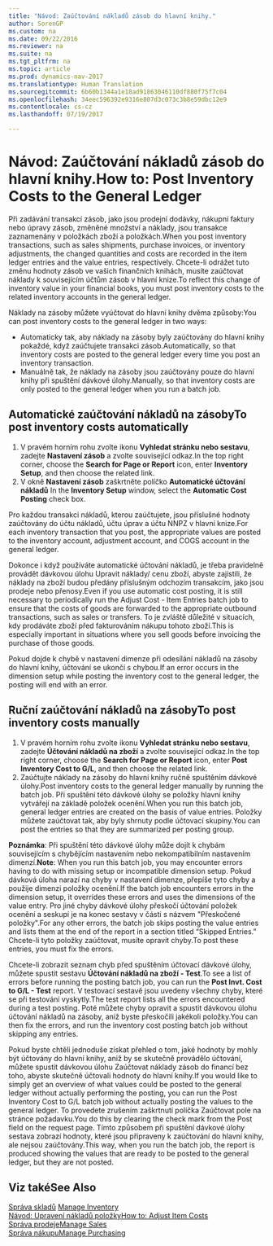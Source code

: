 ```yaml
---
title: "Návod: Zaúčtování nákladů zásob do hlavní knihy."
author: SorenGP
ms.custom: na
ms.date: 09/22/2016
ms.reviewer: na
ms.suite: na
ms.tgt_pltfrm: na
ms.topic: article
ms.prod: dynamics-nav-2017
ms.translationtype: Human Translation
ms.sourcegitcommit: 6b60b1344a1e18ad91863046110df880f75f7c04
ms.openlocfilehash: 34eec596392e9316e807d3c073c3b8e59dbc12e9
ms.contentlocale: cs-cz
ms.lasthandoff: 07/19/2017

---
```


# <a name="how-to-post-inventory-costs-to-the-general-ledger"></a><span data-ttu-id="b5e97-102">Návod: Zaúčtování nákladů zásob do hlavní knihy.</span><span class="sxs-lookup"><span data-stu-id="b5e97-102">How to: Post Inventory Costs to the General Ledger</span></span>   
<span data-ttu-id="b5e97-103">Při zadávání transakcí zásob, jako jsou prodejní dodávky, nákupní faktury nebo úpravy zásob, změněné množství a náklady, jsou transakce zaznamenány v položkách zboží a položkách.</span><span class="sxs-lookup"><span data-stu-id="b5e97-103">When you post inventory transactions, such as sales shipments, purchase invoices, or inventory adjustments, the changed quantities and costs are recorded in the item ledger entries and the value entries, respectively.</span></span> <span data-ttu-id="b5e97-104">Chcete-li odrážet tuto změnu hodnoty zásob ve vašich finančních knihách, musíte zaúčtovat náklady k souvisejícím účtům zásob v hlavní knize.</span><span class="sxs-lookup"><span data-stu-id="b5e97-104">To reflect this change of inventory value in your financial books, you must post inventory costs to the related inventory accounts in the general ledger.</span></span>

<span data-ttu-id="b5e97-105">Náklady na zásoby můžete vyúčtovat do hlavní knihy dvěma způsoby:</span><span class="sxs-lookup"><span data-stu-id="b5e97-105">You can post inventory costs to the general ledger in two ways:</span></span>

- <span data-ttu-id="b5e97-106">Automaticky tak, aby náklady na zásoby byly zaúčtovány do hlavní knihy pokaždé, když zaúčtujete transakci zásob.</span><span class="sxs-lookup"><span data-stu-id="b5e97-106">Automatically, so that inventory costs are posted to the general ledger every time you post an inventory transaction.</span></span>
- <span data-ttu-id="b5e97-107">Manuálně tak, že náklady na zásoby jsou zaúčtovány pouze do hlavní knihy při spuštění dávkové úlohy.</span><span class="sxs-lookup"><span data-stu-id="b5e97-107">Manually, so that inventory costs are only posted to the general ledger when you run a batch job.</span></span>


## <a name="to-post-inventory-costs-automatically"></a><span data-ttu-id="b5e97-108">Automatické zaúčtování nákladů na zásoby</span><span class="sxs-lookup"><span data-stu-id="b5e97-108">To post inventory costs automatically</span></span>
1. <span data-ttu-id="b5e97-109">V pravém horním rohu zvolte ikonu **Vyhledat stránku nebo sestavu**, zadejte **Nastavení zásob** a zvolte související odkaz.</span><span class="sxs-lookup"><span data-stu-id="b5e97-109">In the top right corner, choose the **Search for Page or Report** icon, enter **Inventory Setup**, and then choose the related link.</span></span>
2. <span data-ttu-id="b5e97-110">V okně **Nastavení zásob** zaškrtněte políčko **Automatické účtování nákladů** </span><span class="sxs-lookup"><span data-stu-id="b5e97-110">In the **Inventory Setup** window, select the **Automatic Cost Posting** check box.</span></span>

<span data-ttu-id="b5e97-111">Pro každou transakci nákladů, kterou zaúčtujete, jsou příslušné hodnoty zaúčtovány do účtu nákladů, účtu úprav a účtu NNPZ v hlavní knize.</span><span class="sxs-lookup"><span data-stu-id="b5e97-111">For each inventory transaction that you post, the appropriate values are posted to the inventory account, adjustment account, and COGS account in the general ledger.</span></span>

<span data-ttu-id="b5e97-112">Dokonce i když používáte automatické účtování nákladů, je třeba pravidelně provádět dávkovou úlohu Upravit náklady/ cenu zboží, abyste zajistili, že náklady na zboží budou předány příslušným odchozím transakcím, jako jsou prodeje nebo přenosy.</span><span class="sxs-lookup"><span data-stu-id="b5e97-112">Even if you use automatic cost posting, it is still necessary to periodically run the Adjust Cost - Item Entries batch job to ensure that the costs of goods are forwarded to the appropriate outbound transactions, such as sales or transfers.</span></span> <span data-ttu-id="b5e97-113">To je zvláště důležité v situacích, kdy prodáváte zboží před fakturováním nákupu tohoto zboží.</span><span class="sxs-lookup"><span data-stu-id="b5e97-113">This is especially important in situations where you sell goods before invoicing the purchase of those goods.</span></span>

<span data-ttu-id="b5e97-114">Pokud dojde k chybě v nastavení dimenze při odesílání nákladů na zásoby do hlavní knihy, účtování se ukončí s chybou.</span><span class="sxs-lookup"><span data-stu-id="b5e97-114">If an error occurs in the dimension setup while posting the inventory cost to the general ledger, the posting will end with an error.</span></span>

## <a name="to-post-inventory-costs-manually"></a><span data-ttu-id="b5e97-115">Ruční zaúčtování nákladů na zásoby</span><span class="sxs-lookup"><span data-stu-id="b5e97-115">To post inventory costs manually</span></span>
1. <span data-ttu-id="b5e97-116">V pravém horním rohu zvolte ikonu **Vyhledat stránku nebo sestavu**, zadejte **Účtování nákladů na zboží** a zvolte související odkaz.</span><span class="sxs-lookup"><span data-stu-id="b5e97-116">In the top right corner, choose the **Search for Page or Report** icon, enter **Post Inventory Cost to G/L**, and then choose the related link.</span></span>
2. <span data-ttu-id="b5e97-117">Zaúčtujte náklady na zásoby do hlavní knihy ručně spuštěním dávkové úlohy.</span><span class="sxs-lookup"><span data-stu-id="b5e97-117">Post inventory costs to the general ledger manually by running the batch job.</span></span> <span data-ttu-id="b5e97-118">Při spuštění této dávkové úlohy se položky hlavní knihy vytvářejí na základě položek ocenění.</span><span class="sxs-lookup"><span data-stu-id="b5e97-118">When you run this batch job, general ledger entries are created on the basis of value entries.</span></span> <span data-ttu-id="b5e97-119">Položky můžete zaúčtovat tak, aby byly shrnuty podle účtovací skupiny.</span><span class="sxs-lookup"><span data-stu-id="b5e97-119">You can post the entries so that they are summarized per posting group.</span></span>

<span data-ttu-id="b5e97-120">**Poznámka**: Při spuštění této dávkové úlohy může dojít k chybám souvisejícím s chybějícím nastavením nebo nekompatibilním nastavením dimenzí.</span><span class="sxs-lookup"><span data-stu-id="b5e97-120">**Note**: When you run this batch job, you may encounter errors having to do with missing setup or incompatible dimension setup.</span></span> <span data-ttu-id="b5e97-121">Pokud dávková úloha narazí na chyby v nastavení dimenze, přepíše tyto chyby a použije dimenzi položky ocenění.</span><span class="sxs-lookup"><span data-stu-id="b5e97-121">If the batch job encounters errors in the dimension setup, it overrides these errors and uses the dimensions of the value entry.</span></span> <span data-ttu-id="b5e97-122">Pro jiné chyby dávkové úlohy přeskočí účtování položek ocenění a seskupí je na konec sestavy v části s názvem "Přeskočené položky".</span><span class="sxs-lookup"><span data-stu-id="b5e97-122">For any other errors, the batch job skips posting the value entries and lists them at the end of the report in a section titled “Skipped Entries.”</span></span> <span data-ttu-id="b5e97-123">Chcete-li tyto položky zaúčtovat, musíte opravit chyby.</span><span class="sxs-lookup"><span data-stu-id="b5e97-123">To post these entries, you must fix the errors.</span></span>

<span data-ttu-id="b5e97-124">Chcete-li zobrazit seznam chyb před spuštěním účtovací dávkové úlohy, můžete spustit sestavu **Účtování nákladů na zboží - Test**.</span><span class="sxs-lookup"><span data-stu-id="b5e97-124">To see a list of errors before running the posting batch job, you can run the **Post Invt. Cost to G/L - Test** report.</span></span> <span data-ttu-id="b5e97-125">V testovací sestavě jsou uvedeny všechny chyby, které se při testování vyskytly.</span><span class="sxs-lookup"><span data-stu-id="b5e97-125">The test report lists all the errors encountered during a test posting.</span></span> <span data-ttu-id="b5e97-126">Poté můžete chyby opravit a spustit dávkovou úlohu účtování nákladů na zásoby, aniž byste přeskočili jakékoli položky.</span><span class="sxs-lookup"><span data-stu-id="b5e97-126">You can then fix the errors, and run the inventory cost posting batch job without skipping any entries.</span></span>

<span data-ttu-id="b5e97-127">Pokud byste chtěli jednoduše získat přehled o tom, jaké hodnoty by mohly být účtovány do hlavní knihy, aniž by se skutečně provádělo účtování, můžete spustit dávkovou úlohu Zaúčtovat náklady zásob do financí bez toho, abyste skutečně účtovali hodnoty do hlavní knihy.</span><span class="sxs-lookup"><span data-stu-id="b5e97-127">If you would like to simply get an overview of what values could be posted to the general ledger without actually performing the posting, you can run the Post Inventory Cost to G/L batch job without actually posting the values to the general ledger.</span></span> <span data-ttu-id="b5e97-128">To provedete zrušením zaškrtnutí políčka Zaúčtovat pole na stránce požadavku.</span><span class="sxs-lookup"><span data-stu-id="b5e97-128">You do this by clearing the check mark from the Post field on the request page.</span></span> <span data-ttu-id="b5e97-129">Tímto způsobem při spuštění dávkové úlohy sestava zobrazí hodnoty, které jsou připraveny k zaúčtování do hlavní knihy, ale nejsou zaúčtovány.</span><span class="sxs-lookup"><span data-stu-id="b5e97-129">This way, when you run the batch job, the report is produced showing the values that are ready to be posted to the general ledger, but they are not posted.</span></span>

## <a name="see-also"></a><span data-ttu-id="b5e97-130">Viz také</span><span class="sxs-lookup"><span data-stu-id="b5e97-130">See Also</span></span>
<span data-ttu-id="b5e97-131">[Správa skladů](inventory-manage-inventory.md)  </span><span class="sxs-lookup"><span data-stu-id="b5e97-131">[Manage Inventory](inventory-manage-inventory.md)  </span></span>  
[<span data-ttu-id="b5e97-132">Návod: Upravení nákladů položky</span><span class="sxs-lookup"><span data-stu-id="b5e97-132">How to: Adjust Item Costs</span></span>](inventory-how-adjust-item-costs.md)  
[<span data-ttu-id="b5e97-133">Správa prodeje</span><span class="sxs-lookup"><span data-stu-id="b5e97-133">Manage Sales</span></span>](sales-manage-sales.md)  
[<span data-ttu-id="b5e97-134">Správa nákupu</span><span class="sxs-lookup"><span data-stu-id="b5e97-134">Manage Purchasing</span></span>](purchasing-manage-purchasing.md)

